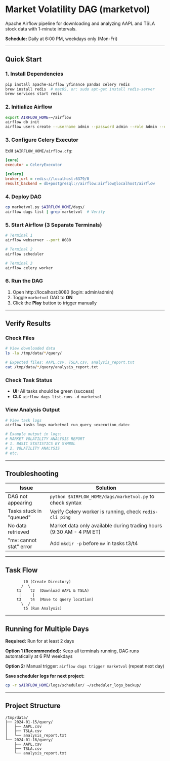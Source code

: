 # Market Volatility DAG (marketvol)

Apache Airflow pipeline for downloading and analyzing AAPL and TSLA stock data with 1-minute intervals.

**Schedule:** Daily at 6:00 PM, weekdays only (Mon-Fri)

---

## Quick Start

### 1. Install Dependencies

```bash
pip install apache-airflow yfinance pandas celery redis
brew install redis  # macOS, or: sudo apt-get install redis-server
brew services start redis
```

### 2. Initialize Airflow

```bash
export AIRFLOW_HOME=~/airflow
airflow db init
airflow users create --username admin --password admin --role Admin --email admin@example.com --firstname Admin --lastname User
```

### 3. Configure Celery Executor

Edit `$AIRFLOW_HOME/airflow.cfg`:

```ini
[core]
executor = CeleryExecutor

[celery]
broker_url = redis://localhost:6379/0
result_backend = db+postgresql://airflow:airflow@localhost/airflow
```

### 4. Deploy DAG

```bash
cp marketvol.py $AIRFLOW_HOME/dags/
airflow dags list | grep marketvol  # Verify
```

### 5. Start Airflow (3 Separate Terminals)

```bash
# Terminal 1
airflow webserver --port 8080

# Terminal 2
airflow scheduler

# Terminal 3
airflow celery worker
```

### 6. Run the DAG

1. Open http://localhost:8080 (login: admin/admin)
2. Toggle `marketvol` DAG to **ON**
3. Click the **Play** button to trigger manually

---

## Verify Results

### Check Files
```bash
# View downloaded data
ls -la /tmp/data/*/query/

# Expected files: AAPL.csv, TSLA.csv, analysis_report.txt
cat /tmp/data/*/query/analysis_report.txt
```

### Check Task Status
- **UI:** All tasks should be green (success)
- **CLI:** `airflow dags list-runs -d marketvol`

### View Analysis Output
```bash
# View task logs
airflow tasks logs marketvol run_query <execution_date>

# Example output in logs:
# MARKET VOLATILITY ANALYSIS REPORT
# 1. BASIC STATISTICS BY SYMBOL
# 2. VOLATILITY ANALYSIS
# etc.
```

---

## Troubleshooting

| Issue | Solution |
|-------|----------|
| DAG not appearing | `python $AIRFLOW_HOME/dags/marketvol.py` to check syntax |
| Tasks stuck in "queued" | Verify Celery worker is running, check `redis-cli ping` |
| No data retrieved | Market data only available during trading hours (9:30 AM - 4 PM ET) |
| "mv: cannot stat" error | Add `mkdir -p` before `mv` in tasks t3/t4 |

---

## Task Flow

```
        t0 (Create Directory)
       /  \
     t1    t2  (Download AAPL & TSLA)
      |     |
     t3    t4  (Move to query location)
       \  /
        t5 (Run Analysis)
```

---

## Running for Multiple Days

**Required:** Run for at least 2 days

**Option 1 (Recommended):** Keep all terminals running, DAG runs automatically at 6 PM weekdays

**Option 2:** Manual trigger: `airflow dags trigger marketvol` (repeat next day)

**Save scheduler logs for next project:**
```bash
cp -r $AIRFLOW_HOME/logs/scheduler/ ~/scheduler_logs_backup/
```

---

## Project Structure

```
/tmp/data/
├── 2024-01-15/query/
│   ├── AAPL.csv
│   ├── TSLA.csv
│   └── analysis_report.txt
└── 2024-01-16/query/
    ├── AAPL.csv
    ├── TSLA.csv
    └── analysis_report.txt
```